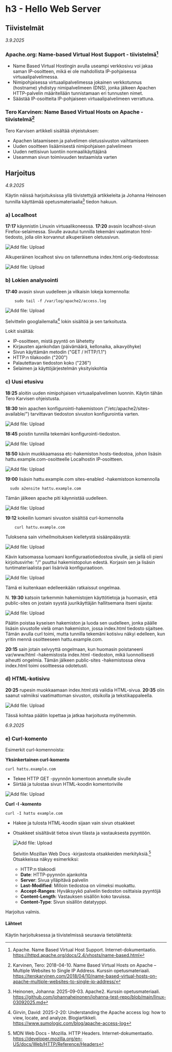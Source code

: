 # h3 - Hello Web Server

## Tiivistelmät 

*3.9.2025*
### Apache.org: Name-based Virtual Host Support - tiivistelmä[^1]

- Name Based Virtual Hostingin avulla useampi verkkosivu voi jakaa saman IP-osoitteen, mikä ei ole mahdollista IP-pohjaisessa virtuaalipalvelimessa.
- Nimipohjaisessa virtuaalipalvelimessa jokainen verkkotunnus (hostname) yhdistyy nimipalvelimeen (DNS), jonka jälkeen Apachen HTTP-palvelin määritellään tunnistamaan eri tunnusten nimet.
- Säästää IP-osoitteita IP-pohjaiseen virtuaalipalvelimeen verrattuna.

### Tero Karvinen: Name Based Virtual Hosts on Apache - tiivistelmä[^2]

Tero Karvisen artikkeli sisältää ohjeistuksen: 

- Apachen lataamiseen ja palvelimen oletussivuston vaihtamiseen
- Uuden osoitteen lisäämisestä nimipohjaisen palvelimeen 
- Uuden nettisivun luontiin normaalikäyttäjänä
- Useamman sivun toimivuuden testaamista varten

## Harjoitus

*4.9.2025*

Käytin näissä harjoituksissa yllä tiivistettyjä artikkeleita ja Johanna Heinosen tunnilla käyttämää opetusmateriaalia[^3] tiedon hakuun.

### a) Localhost

**17:17** käynnistin Linuxin virtuaalikoneessa.
**17:20** avasin localhost-sivun Firefox-selaimessa. Sivulle avautui tunnilla tekemäni vaatimaton html-tiedosto, jolla olin korvannut alkuperäisen oletussivun.

![Add file: Upload](h3_localhost.png)  

Alkuperäinen localhost sivu on tallennettuna index.html.orig-tiedostossa: 

![Add file: Upload](h3_localhost_cmd.png)


### b) Lokien analysointi

**17:40** avasin sivun uudelleen ja vilkaisin lokeja komennolla: 

        sudo tail -f /var/log/apache2/access.log


![Add file: Upload](h3_loki_access.png)

Selvittelin googlailemalla[^4] lokin sisältöä ja sen tarkoitusta.

Lokit sisältää:
- IP-osoitteen, mistä pyyntö on lähetetty
- Kirjausten ajankohdan (päivämäärä, kellonaika, aikavyöhyke)
- Sivun käyttämän metodin ("GET / HTTP/1.1") 
- HTTP:n tilakoodin ("200")
- Palautettavan tiedoston koko ("236")
- Selaimen ja käyttöjärjestelmän yksityiskohtia


### c) Uusi etusivu

**18:25** aloitin uuden nimipohjaisen virtuaalipalvelimen luonnin. Käytin tähän Tero Karvisen ohjeistusta.

**18:30** tein apachen konfigurointi-hakemistoon ("/etc/apache2/sites-available/") tarvittavan tiedoston sivuston konfigurointia varten. 

![Add file: Upload](h3_hattu_conf.png)

**18:45** poistin tunnilla tekemäni konfigurointi-tiedoston.

![Add file: Upload](h3_rm_conf.png)

**18:50** kävin muokkaamassa etc-hakemiston hosts-tiedostoa, johon lisäsin hattu.example.com-osoitteelle Localhostin IP-osoitteen.

![Add file: Upload](h3_hosts.png)

**19:00** lisäsin hattu.example.com sites-enabled -hakemistoon komennolla

      sudo a2ensite hattu.example.com

Tämän jälkeen apache piti käynnistää uudelleen. 

![Add file: Upload](h3_enable.png)

**19:12** kokeilin luomani sivuston sisältöä curl-komennolla

        curl hattu.example.com

Tuloksena sain virheilmoituksen kielletystä sisäänpääsystä:

![Add file: Upload](h3_forbidden.png)


Kävin katsomassa luomaani konfiguraatiotiedostoa sivulle, ja siellä oli pieni kirjoitusvirhe: "/" puuttui hakemistopolun edestä. Korjasin sen ja lisäsin tuntimateriaalista pari lisäriviä konfiguraatioon. 

![Add file: Upload](h3_hattu_conf_upd.png)

Tämä ei kuitenkaan edelleenkään ratkaissut ongelmaa.

N. **19:30** katsoin tarkemmin hakemistojen käyttötietoja ja huomasin, että public-sites on jostain syystä juurikäyttäjän hallitsemana itseni sijasta: 

![Add file: Upload](h3_ls.png)

Päätin poistaa kyseisen hakemiston ja luoda sen uudelleen, jonka päälle lisäsin sivustolle vielä oman hakemiston, jossa index.html tiedosto sijaitsee. 
Tämän avulla curl toimi, mutta tunnilla tekemäni kotisivu näkyi edelleen, kun yritin mennä osoitteeseen hattu.example.com. 

**20:15** sain jotain selvyyttä ongelmaan, kun huomasin poistaneeni var/www/html -hakemistosta index.html -tiedoston, mikä luonnollisesti aiheutti ongelmia. Tämän jälkeen public-sites -hakemistossa oleva index.html toimi osoitteessa odotetusti. 


### d) HTML-kotisivu

**20:25** rupesin muokkaamaan index.html:stä validia HTML-sivua. 
**20:35** olin saanut valmiiksi vaatimattoman sivuston, otsikolla ja tekstikappaleella.

![Add file: Upload](h3_html.png)

Tässä kohtaa päätin lopettaa ja jatkaa harjoitusta myöhemmin.

*6.9.2025*
### e) Curl-komento

Esimerkit curl-komennoista: 

**Yksinkertainen curl-komento**

    curl hattu.example.com

- Tekee HTTP GET -pyynnön komentoon annetulle sivulle
- Siirtää ja tulostaa sivun HTML-koodin komentoriville

![Add file: Upload](h3_curl.png)

**Curl -I -komento**

    curl -I hattu example.com

- Hakee ja tulosta HTML-koodin sijaan vain sivun otsakkeet
- Otsakkeet sisältävät tietoa sivun tilasta ja vastauksesta pyyntöön.

  ![Add file: Upload](h3_curl_i.png)

  Selvitin Mozillan Web Docs -kirjastosta otsakkeiden merkityksiä.[^5]
  Otsakkeissa näkyy esimerkiksi:
  - HTTP:n tilakoodi
  - **Date**: HTTP-pyynnön ajankohta
  - **Server**: Sivua ylläpitävä palvelin
  - **Last-Modified**: Milloin tiedostoa on viimeksi muokattu.
  - **Accept-Ranges**: Hyväksyykö palvelin tiedoston osittaisia pyyntöjä
  - **Content-Length**: Vastauksen sisällön koko tavuissa.
  - **Content-Type**: Sivun sisällön datatyyppi.
 
Harjoitus valmis.

#### Lähteet

Käytin harjoituksessa ja tiivistelmissä seuraavia tietolähteitä: 


[^1]: Apache. Name Based Virtual Host Support. Internet-dokumentaatio. https://httpd.apache.org/docs/2.4/vhosts/name-based.html
[^2]: Karvinen, Tero: 2018-04-10. Name Based Virtual Hosts on Apache – Multiple Websites to Single IP Address. Kurssin opetusmateriaali. https://terokarvinen.com/2018/04/10/name-based-virtual-hosts-on-apache-multiple-websites-to-single-ip-address/
[^3]: Heinonen, Johanna: 2025-09-03. Apache2. Kurssin opetusmateriaali. https://github.com/johannaheinonen/johanna-test-repo/blob/main/linux-03092025.md
[^4]: Girvin, David: 2025-2-20: Understanding the Apache access log: how to view, locate, and analyze. Blogiartikkeli. https://www.sumologic.com/blog/apache-access-log
[^5]: MDN Web Docs - Mozilla. HTTP Headers. Internet-dokumentaatio. https://developer.mozilla.org/en-US/docs/Web/HTTP/Reference/Headers
